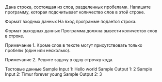 Дана строка, состоящая из слов, разделенных пробелами. Напишите программу, которая подсчитывает количество слов в этой строке.

Формат входных данных
На вход программе подается строка.

Формат выходных данных
Программа должна вывести количество слов в строке.

Примечание 1. Кроме слов в тексте могут присутствовать только пробелы (один или несколько).

Примечание 2. Решите задачу в одну строчку кода.

Тестовые данные 
Sample Input 1:
Hello world
Sample Output 1:
2
Sample Input 2:
Timur forever young
Sample Output 2:
3
